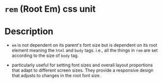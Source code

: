 # `rem` (Root Em) css unit

# Description
* `em` is not dependent on its parent's font size but is dependent on its root element meaning the `html` and `body` tags. i.e., all the things in `rem` are set according to the size of `body` tag.

* particularly useful for setting font sizes and overall layout proportions that adapt to different screen sizes. They provide a responsive design that adjusts to changes in the root font size.
